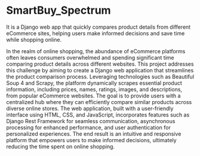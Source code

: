 # SmartBuy_Spectrum
It is a Django web app that quickly compares product details from different eCommerce sites, helping users make informed decisions and save time while shopping online. 

In the realm of online shopping, the abundance of eCommerce platforms often leaves consumers overwhelmed and spending significant time comparing product details across different websites. This project addresses this challenge by aiming to create a Django web application that streamlines the product comparison process. Leveraging technologies such as Beautiful Soup 4 and Scrapy, the platform dynamically scrapes essential product information, including prices, names, ratings, images, and descriptions, from popular eCommerce websites. The goal is to provide users with a centralized hub where they can efficiently compare similar products across diverse online stores. The web application, built with a user-friendly interface using HTML, CSS, and JavaScript, incorporates features such as Django Rest Framework for seamless communication, asynchronous processing for enhanced performance, and user authentication for personalized experiences. The end result is an intuitive and responsive platform that empowers users to make informed decisions, ultimately reducing the time spent on online shopping.

